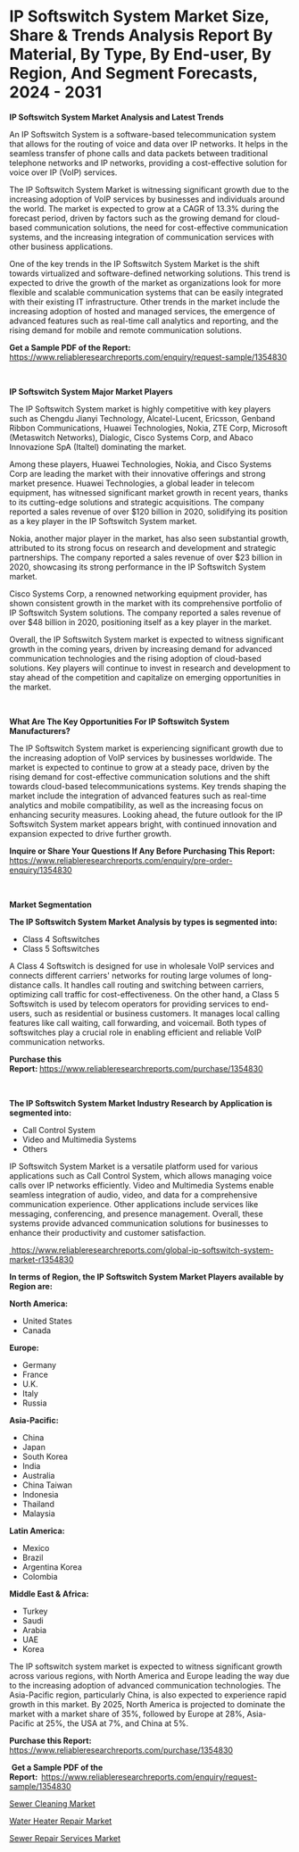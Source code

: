 <p><h1>IP Softswitch System Market Size, Share & Trends Analysis Report By Material, By Type, By End-user, By Region, And Segment Forecasts, 2024 - 2031</h1></p><p><strong>IP Softswitch System Market Analysis and Latest Trends</strong></p>
<p><p>An IP Softswitch System is a software-based telecommunication system that allows for the routing of voice and data over IP networks. It helps in the seamless transfer of phone calls and data packets between traditional telephone networks and IP networks, providing a cost-effective solution for voice over IP (VoIP) services.</p><p>The IP Softswitch System Market is witnessing significant growth due to the increasing adoption of VoIP services by businesses and individuals around the world. The market is expected to grow at a CAGR of 13.3% during the forecast period, driven by factors such as the growing demand for cloud-based communication solutions, the need for cost-effective communication systems, and the increasing integration of communication services with other business applications.</p><p>One of the key trends in the IP Softswitch System Market is the shift towards virtualized and software-defined networking solutions. This trend is expected to drive the growth of the market as organizations look for more flexible and scalable communication systems that can be easily integrated with their existing IT infrastructure. Other trends in the market include the increasing adoption of hosted and managed services, the emergence of advanced features such as real-time call analytics and reporting, and the rising demand for mobile and remote communication solutions.</p></p>
<p><strong>Get a Sample PDF of the Report:&nbsp;</strong> <a href="https://www.reliableresearchreports.com/enquiry/request-sample/1354830">https://www.reliableresearchreports.com/enquiry/request-sample/1354830</a></p>
<p>&nbsp;</p>
<p><strong>IP Softswitch System Major Market Players</strong></p>
<p><p>The IP Softswitch System market is highly competitive with key players such as Chengdu Jianyi Technology, Alcatel-Lucent, Ericsson, Genband Ribbon Communications, Huawei Technologies, Nokia, ZTE Corp, Microsoft (Metaswitch Networks), Dialogic, Cisco Systems Corp, and Abaco Innovazione SpA (Italtel) dominating the market.</p><p>Among these players, Huawei Technologies, Nokia, and Cisco Systems Corp are leading the market with their innovative offerings and strong market presence. Huawei Technologies, a global leader in telecom equipment, has witnessed significant market growth in recent years, thanks to its cutting-edge solutions and strategic acquisitions. The company reported a sales revenue of over $120 billion in 2020, solidifying its position as a key player in the IP Softswitch System market.</p><p>Nokia, another major player in the market, has also seen substantial growth, attributed to its strong focus on research and development and strategic partnerships. The company reported a sales revenue of over $23 billion in 2020, showcasing its strong performance in the IP Softswitch System market.</p><p>Cisco Systems Corp, a renowned networking equipment provider, has shown consistent growth in the market with its comprehensive portfolio of IP Softswitch System solutions. The company reported a sales revenue of over $48 billion in 2020, positioning itself as a key player in the market.</p><p>Overall, the IP Softswitch System market is expected to witness significant growth in the coming years, driven by increasing demand for advanced communication technologies and the rising adoption of cloud-based solutions. Key players will continue to invest in research and development to stay ahead of the competition and capitalize on emerging opportunities in the market.</p></p>
<p>&nbsp;</p>
<p><strong>What Are The Key Opportunities For IP Softswitch System Manufacturers?</strong></p>
<p><p>The IP Softswitch System market is experiencing significant growth due to the increasing adoption of VoIP services by businesses worldwide. The market is expected to continue to grow at a steady pace, driven by the rising demand for cost-effective communication solutions and the shift towards cloud-based telecommunications systems. Key trends shaping the market include the integration of advanced features such as real-time analytics and mobile compatibility, as well as the increasing focus on enhancing security measures. Looking ahead, the future outlook for the IP Softswitch System market appears bright, with continued innovation and expansion expected to drive further growth.</p></p>
<p><strong>Inquire or Share Your Questions If Any Before Purchasing This Report:</strong> <a href="https://www.reliableresearchreports.com/enquiry/pre-order-enquiry/1354830">https://www.reliableresearchreports.com/enquiry/pre-order-enquiry/1354830</a></p>
<p>&nbsp;</p>
<p><strong>Market Segmentation</strong></p>
<p><strong>The IP Softswitch System Market Analysis by types is segmented into:</strong></p>
<p><ul><li>Class 4 Softswitches</li><li>Class 5 Softswitches</li></ul></p>
<p><p>A Class 4 Softswitch is designed for use in wholesale VoIP services and connects different carriers' networks for routing large volumes of long-distance calls. It handles call routing and switching between carriers, optimizing call traffic for cost-effectiveness. On the other hand, a Class 5 Softswitch is used by telecom operators for providing services to end-users, such as residential or business customers. It manages local calling features like call waiting, call forwarding, and voicemail. Both types of softswitches play a crucial role in enabling efficient and reliable VoIP communication networks.</p></p>
<p><strong>Purchase this Report:&nbsp;</strong><a href="https://www.reliableresearchreports.com/purchase/1354830">https://www.reliableresearchreports.com/purchase/1354830</a></p>
<p>&nbsp;</p>
<p><strong>The IP Softswitch System Market Industry Research by Application is segmented into:</strong></p>
<p><ul><li>Call Control System</li><li>Video and Multimedia Systems</li><li>Others</li></ul></p>
<p><p>IP Softswitch System Market is a versatile platform used for various applications such as Call Control System, which allows managing voice calls over IP networks efficiently. Video and Multimedia Systems enable seamless integration of audio, video, and data for a comprehensive communication experience. Other applications include services like messaging, conferencing, and presence management. Overall, these systems provide advanced communication solutions for businesses to enhance their productivity and customer satisfaction.</p></p>
<p><a href="https://www.reliableresearchreports.com/global-ip-softswitch-system-market-r1354830">&nbsp;https://www.reliableresearchreports.com/global-ip-softswitch-system-market-r1354830</a></p>
<p><strong>In terms of Region, the IP Softswitch System Market Players available by Region are:</strong></p>
<p>
    <p> <strong> North America: </strong>
        <ul>
            <li>United States</li>
            <li>Canada</li>
        </ul>
        </p> 
    <p> <strong> Europe: </strong>
        <ul>
            <li>Germany</li>
            <li>France</li>
            <li>U.K.</li>
            <li>Italy</li>
            <li>Russia</li>
        </ul>
        </p> 
    <p> <strong> Asia-Pacific: </strong>
        <ul>
            <li>China</li>
            <li>Japan</li>
            <li>South Korea</li>
            <li>India</li>
            <li>Australia</li>
            <li>China Taiwan</li>
            <li>Indonesia</li>
            <li>Thailand</li>
            <li>Malaysia</li>
        </ul>
        </p> 
    <p> <strong> Latin America: </strong>
        <ul>
            <li>Mexico</li>
            <li>Brazil</li>
            <li>Argentina Korea</li>
            <li>Colombia</li>
        </ul>
        </p> 
    <p> <strong> Middle East & Africa: </strong>
        <ul>
            <li>Turkey</li>
            <li>Saudi</li>
            <li>Arabia</li>
            <li>UAE</li>
            <li>Korea</li>
        </ul>
    </p>
    </p>
<p><p>The IP softswitch system market is expected to witness significant growth across various regions, with North America and Europe leading the way due to the increasing adoption of advanced communication technologies. The Asia-Pacific region, particularly China, is also expected to experience rapid growth in this market. By 2025, North America is projected to dominate the market with a market share of 35%, followed by Europe at 28%, Asia-Pacific at 25%, the USA at 7%, and China at 5%.</p></p>
<p><strong>Purchase this Report: </strong><a href="https://www.reliableresearchreports.com/purchase/1354830">https://www.reliableresearchreports.com/purchase/1354830</a></p>
<p>&nbsp;<strong>Get a Sample PDF of the Report:&nbsp;&nbsp;</strong><a href="https://www.reliableresearchreports.com/enquiry/request-sample/1354830">https://www.reliableresearchreports.com/enquiry/request-sample/1354830</a></p>
<p><strong></strong></p>
<p><p><a href="https://view.publitas.com/reportprime-1/sewer-cleaning-market-size-and-market-trends-complete-industry-overview-2024-to-2031/">Sewer Cleaning Market</a></p><p><a href="https://view.publitas.com/reportprime-1/decoding-water-heater-repair-market-metrics-market-share-trends-and-growth-patterns/">Water Heater Repair Market</a></p><p><a href="https://view.publitas.com/reportprime-1/sewer-repair-services-market-size-cagr-trends-2024-2030/">Sewer Repair Services Market</a></p></p>